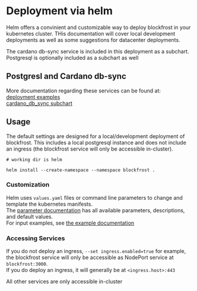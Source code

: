 # Deployment via helm

Helm offers a convinient and customizable way to deploy blockfrost in your kubernetes cluster. THis documentation will cover local development deployments as well as some suggestions for datacenter deployments.

The cardano db-sync service is included in this deployment as a subchart. Postgresql is optionally included as a subchart as well

## Postgresl and Cardano db-sync

More documentation regarding these services can be found at: <br>
[deployment examples](./docs/examples) <br>
[cardano_db_sync subchart](./charts/cardano_db_sync/README.md) <br>

## Usage

The default settings are designed for a local/development deployment of blockfrost. This includes a local postgresql instance and does not include an ingress (the blockfrost service will only be accessible in-cluster). <br>

```
# working dir is helm

helm install --create-namespace --namespace blockfrost .
```

### Customization

Helm uses `values.yaml` files or command line parameters to change and template the kubernetes manifests. <br>
The [parameter documentation](./docs/parameters.md) has all available parameters, descriptions, and default values. <br>
For input examples, see [the example documentation](./docs/examples)

### Accessing Services

If you do not deploy an ingress, `--set ingress.enabled=true` for example, the blockfrost service will only be accessible as NodePort service at `blockfrost:3000`. <br>
If you do deploy an ingress, it will generally be at `<ingress.host>:443`

All other services are only accessible in-cluster
